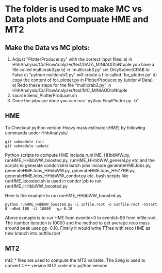 # The folder is used to make MC vs Data plots and Compuate HME and MT2

## Make the Data vs MC plots:

1) Adjust "PlotterProducer.py" with the correct input files:
  a) in HhhAnalysis/CutFlowAnalyzer/test/DATA_MINIAODtoNtuple you have a file called multicrab3.py
  b) in 'multicrab3.py' set OnlySubmitCRAB to False
  c) "python multicrab3.py" will create a file called 'for_plotter.py'
  d) copy the content of for_plotter.py in PlotterProducer.py (under # Data)
  e) Redo these steps for the file "multicrab3.py" in HhhAnalysis/CutFlowAnalyzer/test/MC_MINIAODtoNtuple 
2) source Send_PlotterProducer.sh
3) Once the jobs are done you can run: 'python FinalPlotter.py -b'

## HME
To Checkout python version Heavy mass estimator(HME) by following commands under HhhAnalysis/
```
git submodule init
git submodule update
```
Python scripts to compute HME include runHME_HHbbWW.py, runHME_HHbbWW_boosted.py, runHME_HHbbWW_general.py etc and the scripts to generate condor/slrm batch jobs include generateHMEJobs.py, generateHMEJobs_HHbbWW.py, generateHMEJobs_HHZZBB.py, generateHMEJobs_HHbbWW_condor.py etc. bash scripts like runHME_boosted.sh is used in condor job to run runHME_HHbbWW_boosted.py

Here is the example to run runHME_HHbbWW_boosted.py
  ```
  python runHME_HHbbWW_boosted.py -i infile.root -o outfile.root -nStart 0 -nEnd 100 -it 10000  -gp 0.18
  ```
Above exmaple is to run HME from eventid=0 to eventid=99 from infile.root. The number iteration is 10000 and the method to get average reco mass around peak uses gp=0.18. Finally it would write TTree with reco HME as new branch into outfile.root



## MT2
mt2_* files are used to compute the MT2 variable. The Swig is used to convert C++ version MT2 code into python version 

